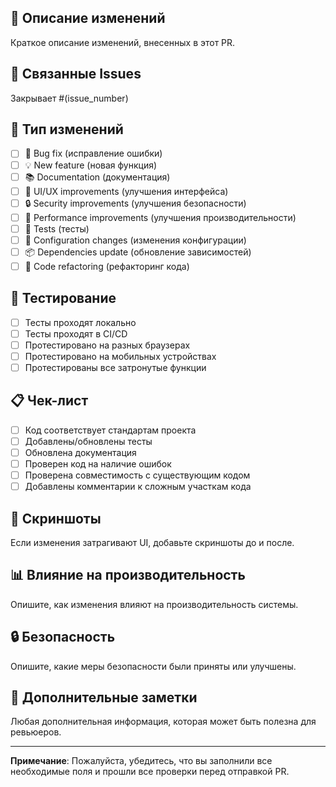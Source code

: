 ## 📝 Описание изменений

Краткое описание изменений, внесенных в этот PR.

## 🔗 Связанные Issues

Закрывает #(issue_number)

## 🧪 Тип изменений

- [ ] 🐛 Bug fix (исправление ошибки)
- [ ] 💡 New feature (новая функция)
- [ ] 📚 Documentation (документация)
- [ ] 🎨 UI/UX improvements (улучшения интерфейса)
- [ ] 🔒 Security improvements (улучшения безопасности)
- [ ] 🚀 Performance improvements (улучшения производительности)
- [ ] 🧪 Tests (тесты)
- [ ] 🔧 Configuration changes (изменения конфигурации)
- [ ] 📦 Dependencies update (обновление зависимостей)
- [ ] 🧹 Code refactoring (рефакторинг кода)

## 📱 Тестирование

- [ ] Тесты проходят локально
- [ ] Тесты проходят в CI/CD
- [ ] Протестировано на разных браузерах
- [ ] Протестировано на мобильных устройствах
- [ ] Протестированы все затронутые функции

## 📋 Чек-лист

- [ ] Код соответствует стандартам проекта
- [ ] Добавлены/обновлены тесты
- [ ] Обновлена документация
- [ ] Проверен код на наличие ошибок
- [ ] Проверена совместимость с существующим кодом
- [ ] Добавлены комментарии к сложным участкам кода

## 📸 Скриншоты

Если изменения затрагивают UI, добавьте скриншоты до и после.

## 📊 Влияние на производительность

Опишите, как изменения влияют на производительность системы.

## 🔒 Безопасность

Опишите, какие меры безопасности были приняты или улучшены.

## 📝 Дополнительные заметки

Любая дополнительная информация, которая может быть полезна для ревьюеров.

---

**Примечание**: Пожалуйста, убедитесь, что вы заполнили все необходимые поля и прошли все проверки перед отправкой PR.
